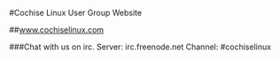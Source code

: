 #Cochise Linux User Group Website

##www.cochiselinux.com

###Chat with us on irc.  Server: irc.freenode.net Channel: #cochiselinux
